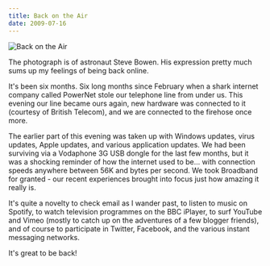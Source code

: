 ```yaml
---
title: Back on the Air
date: 2009-07-16
---
```


![Back on the Air](https://source.unsplash.com/DWyRC2juMgs/1600x900)

The photograph is of astronaut Steve Bowen. His expression pretty much sums up my feelings of being back online.

It's been six months. Six long months since February when a shark internet company called PowerNet stole our telephone line from under us. This evening our line became ours again, new hardware was connected to it (courtesy of British Telecom), and we are connected to the firehose once more.

The earlier part of this evening was taken up with Windows updates, virus updates, Apple updates, and various application updates. We had been surviving via a Vodaphone 3G USB dongle for the last few months, but it was a shocking reminder of how the internet used to be... with connection speeds anywhere between 56K and bytes per second. We took Broadband for granted - our recent experiences brought into focus just how amazing it really is.

It's quite a novelty to check email as I wander past, to listen to music on Spotify, to watch television programmes on the BBC iPlayer, to surf YouTube and Vimeo (mostly to catch up on the adventures of a few blogger friends), and of course to participate in Twitter, Facebook, and the various instant messaging networks.

It's great to be back!